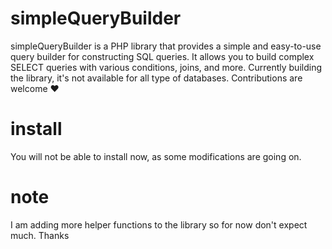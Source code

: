 
# simpleQueryBuilder

simpleQueryBuilder is a PHP library that provides a simple and easy-to-use query builder for constructing SQL queries. It allows you to build complex SELECT queries with various conditions, joins, and more. Currently building the library, it's not available for all type of databases. Contributions are welcome ❤️

# install
You will not be able to install now, as some modifications are going on.

# note
I am adding more helper functions to the library so for now don't expect much. Thanks
